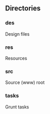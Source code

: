 
## Directories

### des

Design files

### res

Resources

### src

Source (www) root

### tasks

Grunt tasks
